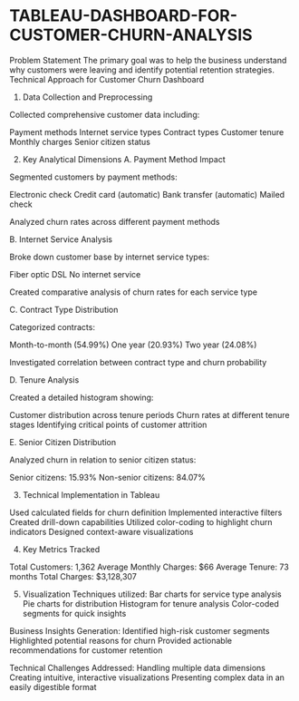 # TABLEAU-DASHBOARD-FOR-CUSTOMER-CHURN-ANALYSIS
Problem Statement
The primary goal was to help the business understand why customers were leaving and identify potential retention strategies.
Technical Approach for Customer Churn Dashboard
1. Data Collection and Preprocessing

Collected comprehensive customer data including:

Payment methods
Internet service types
Contract types
Customer tenure
Monthly charges
Senior citizen status



2. Key Analytical Dimensions
A. Payment Method Impact

Segmented customers by payment methods:

Electronic check
Credit card (automatic)
Bank transfer (automatic)
Mailed check


Analyzed churn rates across different payment methods

B. Internet Service Analysis

Broke down customer base by internet service types:

Fiber optic
DSL
No internet service


Created comparative analysis of churn rates for each service type

C. Contract Type Distribution

Categorized contracts:

Month-to-month (54.99%)
One year (20.93%)
Two year (24.08%)


Investigated correlation between contract type and churn probability

D. Tenure Analysis

Created a detailed histogram showing:

Customer distribution across tenure periods
Churn rates at different tenure stages
Identifying critical points of customer attrition



E. Senior Citizen Distribution

Analyzed churn in relation to senior citizen status:

Senior citizens: 15.93%
Non-senior citizens: 84.07%



3. Technical Implementation in Tableau

Used calculated fields for churn definition
Implemented interactive filters
Created drill-down capabilities
Utilized color-coding to highlight churn indicators
Designed context-aware visualizations

4. Key Metrics Tracked

Total Customers: 1,362
Average Monthly Charges: $66
Average Tenure: 73 months
Total Charges: $3,128,307

5. Visualization Techniques utilized:
Bar charts for service type analysis
Pie charts for distribution
Histogram for tenure analysis
Color-coded segments for quick insights

Business Insights Generation:
Identified high-risk customer segments
Highlighted potential reasons for churn
Provided actionable recommendations for customer retention

Technical Challenges Addressed:
Handling multiple data dimensions
Creating intuitive, interactive visualizations
Presenting complex data in an easily digestible format

